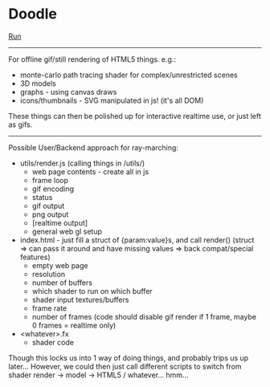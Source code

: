 # Doodle

[Run](http://TekF.github.io/Doodle)

---

For offline gif/still rendering of HTML5 things. e.g.:
* monte-carlo path tracing shader for complex/unrestricted scenes
* 3D models
* graphs - using canvas draws
* icons/thumbnails - SVG manipulated in js! (it's all DOM)

These things can then be polished up for interactive realtime use, or just left as gifs.

---

Possible User/Backend approach for ray-marching:

* utils/render.js (calling things in /utils/)
  * web page contents - create all in js
  * frame loop
  * gif encoding
  * status
  * gif output
  * png output
  * [realtime output]
  * general web gl setup
* index.html - just fill a struct of {param:value}s, and call render() (struct => can pass it around and have missing values => back compat/special features)
  * empty web page
  * resolution
  * number of buffers
  * which shader to run on which buffer
  * shader input textures/buffers
  * frame rate
  * number of frames (code should disable gif render if 1 frame, maybe 0 frames = realtime only)
* \<whatever\>.fx
  * shader code

Though this locks us into 1 way of doing things, and probably trips us up later...
However, we could then just call different scripts to switch from shader render -> model -> HTML5 / whatever... hmm...

